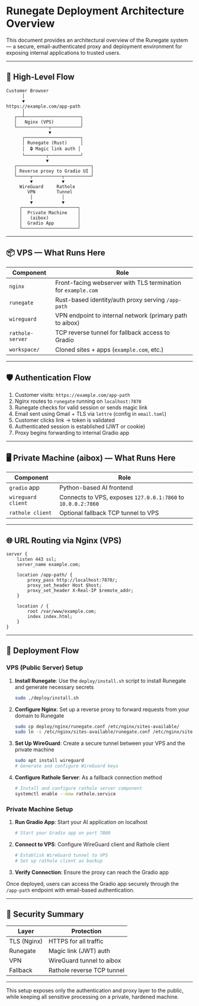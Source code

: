 # Runegate Deployment Architecture Overview

This document provides an architectural overview of the Runegate system — a secure, email-authenticated proxy and deployment environment for exposing internal applications to trusted users.

---

## 🧭 High-Level Flow

```ascii
Customer Browser
      │
      ▼
https://example.com/app-path
      │
   ┌──┴─────────────────────┐
   │   Nginx (VPS)          │
   └────────────┬───────────┘
                ▼
      ┌─────────────────────┐
      │ Runegate (Rust)     │
      │  🔒 Magic link auth │
      └────────┬────────────┘
               ▼
   ┌────────────────────────────┐
   │ Reverse proxy to Gradio UI │
   └─────┬───────────┬──────────┘
         ▼           ▼
     WireGuard     Rathole
        VPN        Tunnel
         │           │
         ▼           ▼
     ┌─────────────────────┐
     │  Private Machine    │
     │   (aibox)           │
     │  Gradio App         │
     └─────────────────────┘
```

---

## 📦 VPS — What Runs Here

| Component        | Role |
|------------------|------|
| `nginx`          | Front-facing webserver with TLS termination for `example.com` |
| `runegate`       | Rust-based identity/auth proxy serving `/app-path` |
| `wireguard`      | VPN endpoint to internal network (primary path to aibox) |
| `rathole-server` | TCP reverse tunnel for fallback access to Gradio |
| `workspace/`     | Cloned sites + apps (`example.com`, etc.) |

---

## 🛡️ Authentication Flow

1. Customer visits: `https://example.com/app-path`
2. Nginx routes to `runegate` running on `localhost:7870`
3. Runegate checks for valid session or sends magic link
4. Email sent using Gmail + TLS via `lettre` (config in `email.toml`)
5. Customer clicks link → token is validated
6. Authenticated session is established (JWT or cookie)
7. Proxy begins forwarding to internal Gradio app

---

## 🖥️ Private Machine (aibox) — What Runs Here

| Component          | Role |
|--------------------|------|
| `gradio` app       | Python-based AI frontend |
| `wireguard client` | Connects to VPS, exposes `127.0.0.1:7860` to `10.0.0.2:7860` |
| `rathole client`   | Optional fallback TCP tunnel to VPS |

---

## 🌐 URL Routing via Nginx (VPS)

```nginx
server {
    listen 443 ssl;
    server_name example.com;

    location /app-path/ {
        proxy_pass http://localhost:7870/;
        proxy_set_header Host $host;
        proxy_set_header X-Real-IP $remote_addr;
    }

    location / {
        root /var/www/example.com;
        index index.html;
    }
}
```

---

## 🔁 Deployment Flow

### VPS (Public Server) Setup

1. **Install Runegate**: Use the `deploy/install.sh` script to install Runegate and generate necessary secrets

   ```bash
   sudo ./deploy/install.sh
   ```

2. **Configure Nginx**: Set up a reverse proxy to forward requests from your domain to Runegate

   ```bash
   sudo cp deploy/nginx/runegate.conf /etc/nginx/sites-available/
   sudo ln -s /etc/nginx/sites-available/runegate.conf /etc/nginx/sites-enabled/
   ```

3. **Set Up WireGuard**: Create a secure tunnel between your VPS and the private machine

   ```bash
   sudo apt install wireguard
   # Generate and configure WireGuard keys
   ```

4. **Configure Rathole Server**: As a fallback connection method

   ```bash
   # Install and configure rathole server component
   systemctl enable --now rathole.service
   ```

### Private Machine Setup

1. **Run Gradio App**: Start your AI application on localhost

   ```bash
   # Start your Gradio app on port 7860
   ```

2. **Connect to VPS**: Configure WireGuard client and Rathole client

   ```bash
   # Establish WireGuard tunnel to VPS
   # Set up rathole client as backup
   ```

3. **Verify Connection**: Ensure the proxy can reach the Gradio app

Once deployed, users can access the Gradio app securely through the `/app-path` endpoint with email-based authentication.

---

## 🔐 Security Summary

| Layer         | Protection |
|---------------|------------|
| TLS (Nginx)   | HTTPS for all traffic |
| Runegate      | Magic link (JWT) auth |
| VPN           | WireGuard tunnel to aibox |
| Fallback      | Rathole reverse TCP tunnel |

---

This setup exposes only the authentication and proxy layer to the public, while keeping all sensitive processing on a private, hardened machine.
